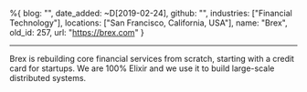 %{
  blog: "",
  date_added: ~D[2019-02-24],
  github: "",
  industries: ["Financial Technology"],
  locations: ["San Francisco, California, USA"],
  name: "Brex",
  old_id: 257,
  url: "https://brex.com"
}

---

Brex is rebuilding core financial services from scratch, starting with a credit card for startups. We are 100% Elixir and we use it to build large-scale distributed systems.
